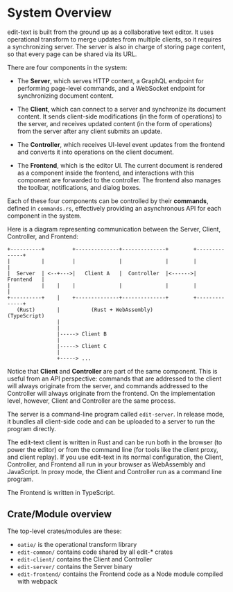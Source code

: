 # System Overview

edit-text is built from the ground up as a collaborative text editor. It uses
operational transform to merge updates from multiple clients, so it requires a
synchronizing server. The server is also in charge of storing page content, so
that every page can be shared via its URL.

There are four components in the system:

* The **Server**, which serves HTTP content, a GraphQL endpoint for performing
  page-level commands, and a WebSocket endpoint for synchronizing document
  content.

* The **Client**, which can connect to a server and synchronize its document
  content. It sends client-side modifications (in the form of operations) to the
  server, and receives updated content (in the form of operations) from the server
  after any client submits an update.

* The **Controller**, which receives UI-level event updates from the frontend
  and converts it into operations on the client document.

* The **Frontend**, which is the editor UI. The current document is rendered
  as a component inside the frontend, and interactions with this component are
  forwarded to the controller. The frontend also manages the toolbar,
  notifications, and dialog boxes.

Each of these four components can be controlled by their **commands**, defined
in `commands.rs`, effectively providing an asynchronous API for each component
in the system.

Here is a diagram representing communication between the Server, Client,
Controller, and Frontend:

```svgbob
+----------+         +--------------+--------------+        +--------------+
|          |         |              |              |        |              |
|  Server  | <--+--->|   Client A   |  Controller  |<------>|   Frontend   |
|          |    |    |              |              |        |              |
+----------+    |    +--------------+--------------+        +--------------+
   (Rust)       |          (Rust + WebAssembly)               (TypeScript)
                |
                |
                |-----> Client B
                |
                |-----> Client C
                |
                +-----> ...
```

Notice that **Client** and **Controller** are part of the same component. This is useful
from an API perspective: commands that are addressed to the client will always
originate from the server, and commands addressed to the Controller will always
originate from the frontend. On the implementation level, however, Client and
Controller are the same process.

The server is a command-line program called `edit-server`. In release mode, it
bundles all client-side code and can be uploaded to a server to run the program
directly.

The edit-text client is written in Rust and can be run both in the browser (to
power the editor) or from the command line (for tools like the client proxy, and client replay).
If you use edit-text in its normal configuration, the Client, Controller, and
Frontend all run in your browser as WebAssembly and JavaScript. In proxy mode, 
the Client and Controller run as a command line program.

The Frontend is written in TypeScript.

## Crate/Module overview

The top-level crates/modules are these:

* `oatie/` is the operational transform library
* `edit-common/` contains code shared by all edit-* crates
* `edit-client/` contains the Client and Controller
* `edit-server/` contains the Server binary
* `edit-frontend/` contains the Frontend code as a Node module compiled with webpack

